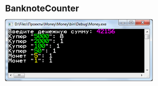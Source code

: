 # BanknoteCounter
![alt text](https://github.com/qlulp/BanknoteCounter/blob/main/screenshot.PNG?raw=true)
